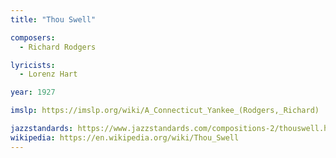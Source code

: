```yaml
---
title: "Thou Swell"

composers:
  - Richard Rodgers

lyricists:
  - Lorenz Hart

year: 1927

imslp: https://imslp.org/wiki/A_Connecticut_Yankee_(Rodgers,_Richard)

jazzstandards: https://www.jazzstandards.com/compositions-2/thouswell.htm
wikipedia: https://en.wikipedia.org/wiki/Thou_Swell
---
```

